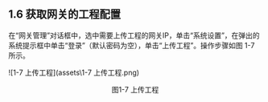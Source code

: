 ## 1.6 获取网关的工程配置

在“网关管理”对话框中，选中需要上传工程的网关IP，单击“系统设置”，在弹出的系统提示框中单击“登录”（默认密码为空），单击“上传工程”。操作步骤如图 1-7 所示。 

![1-7 上传工程](assets\1-7 上传工程.png)

<center>图1-7 上传工程</center>

